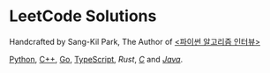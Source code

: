 # LeetCode Solutions
Handcrafted by Sang-Kil Park, The Author of [<파이썬 알고리즘 인터뷰>](http://www.yes24.com/Product/Goods/91084402)  

[Python](python/), [C++](cpp/), [Go](go/), [TypeScript](typescript/), *Rust*, *[C](c/)* and *[Java](java/)*.
